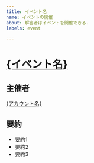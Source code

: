 ```yaml
---
title: イベント名
name: イベントの開催
about: 解答者はイベントを開催できる.
labels: event

---
```


# [{イベント名}](https://playground-i.com/contents/{イベンドのID}/)

## 主催者

[{アカウント名}](https://github.com/{アカウント名})

## 要約

- 要約1
- 要約2
- 要約3
